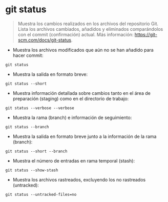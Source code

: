 # git status

> Muestra los cambios realizados en los archivos del repositorio Git.
> Lista los archivos cambiados, añadidos y eliminados comparándolos con el commit (confirmación) actual.
> Más información: <https://git-scm.com/docs/git-status>.

- Muestra los archivos modificados que aún no se han añadido para hacer commit:

`git status`

- Muestra la salida en formato breve:

`git status --short`

- Muestra información detallada sobre cambios tanto en el área de preparación (staging) como en el directorio de trabajo:

`git status --verbose --verbose`

- Muestra la rama (branch) e información de seguimiento:

`git status --branch`

- Muestra la salida en formato breve junto a la información de la rama (branch):

`git status --short --branch`

- Muestra el número de entradas en rama temporal (stash):

`git status --show-stash`

- Muestra los archivos rastreados, excluyendo los no rastreados (untracked):

`git status --untracked-files=no`
